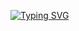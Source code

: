 [![Typing SVG](https://readme-typing-svg.demolab.com/?lines=FullStack+Crossplatform+Web+Apps;WIP)](https://git.io/typing-svg)
